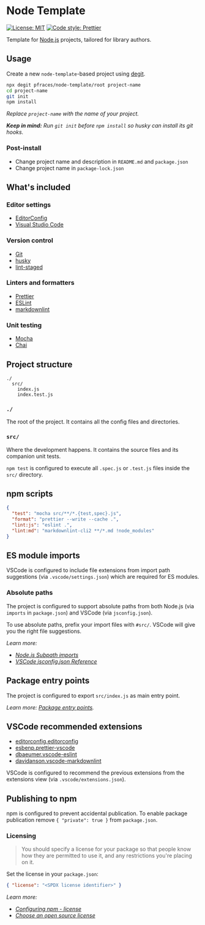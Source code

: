 # Node Template

[![License: MIT](https://img.shields.io/badge/License-MIT-yellow.svg)](https://opensource.org/licenses/MIT)
[![Code style: Prettier](https://img.shields.io/badge/Code_style-Prettier-ff69b4.svg)](https://prettier.io/)

Template for [Node.js](https://nodejs.org/) projects, tailored for library
authors.

## Usage

Create a new `node-template`-based project using
[degit](https://github.com/Rich-Harris/degit).

```sh
npx degit pfraces/node-template/root project-name
cd project-name
git init
npm install
```

_Replace `project-name` with the name of your project._

_**Keep in mind:** Run `git init` before `npm install` so husky can install its
git hooks._

### Post-install

- Change project name and description in `README.md` and `package.json`
- Change project name in `package-lock.json`

## What's included

### Editor settings

- [EditorConfig](https://editorconfig.org/)
- [Visual Studio Code](https://code.visualstudio.com/)

### Version control

- [Git](https://git-scm.com/)
- [husky](https://typicode.github.io/husky/)
- [lint-staged](https://github.com/lint-staged/lint-staged)

### Linters and formatters

- [Prettier](https://prettier.io/)
- [ESLint](https://eslint.org/)
- [markdownlint](https://github.com/DavidAnson/markdownlint-cli2)

### Unit testing

- [Mocha](https://mochajs.org/)
- [Chai](https://www.chaijs.com/)

## Project structure

```text
./
  src/
    index.js
    index.test.js
```

### `./`

The root of the project. It contains all the config files and directories.

### `src/`

Where the development happens. It contains the source files and its companion
unit tests.

`npm test` is configured to execute all `.spec.js` or `.test.js` files inside
the `src/` directory.

## npm scripts

```json
{
  "test": "mocha src/**/*.{test,spec}.js",
  "format": "prettier --write --cache .",
  "lint:js": "eslint .",
  "lint:md": "markdownlint-cli2 **/*.md !node_modules"
}
```

## ES module imports

VSCode is configured to include file extensions from import path suggestions
(via `.vscode/settings.json`) which are required for ES modules.

### Absolute paths

The project is configured to support absolute paths from both Node.js (via
`imports` in `package.json`) and VSCode (via `jsconfig.json`).

To use absolute paths, prefix your import files with `#src/`. VSCode will give
you the right file suggestions.

_Learn more:_

- _[Node.js Subpath imports](https://nodejs.org/api/packages.html#subpath-imports)_
- _[VSCode jsconfig.json Reference](https://code.visualstudio.com/docs/languages/jsconfig)_

## Package entry points

The project is configured to export `src/index.js` as main entry point.

_Learn more:
[Package entry points](https://nodejs.org/api/packages.html#package-entry-points)._

## VSCode recommended extensions

- [editorconfig.editorconfig](https://marketplace.visualstudio.com/items?itemName=editorconfig.editorconfig)
- [esbenp.prettier-vscode](https://marketplace.visualstudio.com/items?itemName=esbenp.prettier-vscode)
- [dbaeumer.vscode-eslint](https://marketplace.visualstudio.com/items?itemName=dbaeumer.vscode-eslint)
- [davidanson.vscode-markdownlint](https://marketplace.visualstudio.com/items?itemName=davidanson.vscode-markdownlint)

VSCode is configured to recommend the previous extensions from the extensions
view (via `.vscode/extensions.json`).

## Publishing to npm

npm is configured to prevent accidental publication. To enable package
publication remove `{ "private": true }` from `package.json`.

### Licensing

> You should specify a license for your package so that people know how they are
> permitted to use it, and any restrictions you're placing on it.

Set the license in your `package.json`:

```json
{ "license": "<SPDX license identifier>" }
```

_Learn more:_

- _[Configuring npm - license](https://docs.npmjs.com/cli/v10/configuring-npm/package-json#license)_
- _[Choose an open source license](https://choosealicense.com/)_
